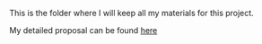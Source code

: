 This is the folder where I will keep all my materials for this project.  

My detailed proposal can be found [here](#) 
